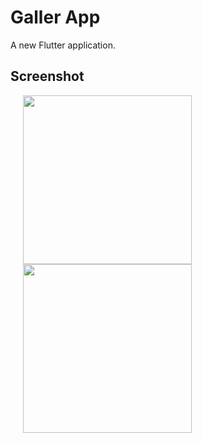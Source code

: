 # Galler App

A new Flutter application.

## Screenshot

<p float="middle">
  <img src="https://user-images.githubusercontent.com/56515652/66762432-44eee700-eea6-11e9-86c1-d47154fca7cf.png" 
       width=270 hspace="20"/> 
  <img src="https://user-images.githubusercontent.com/56515652/66762499-67810000-eea6-11e9-82f6-abc21545fc04.png"
       width=270 hspace="20"/>
</p>
